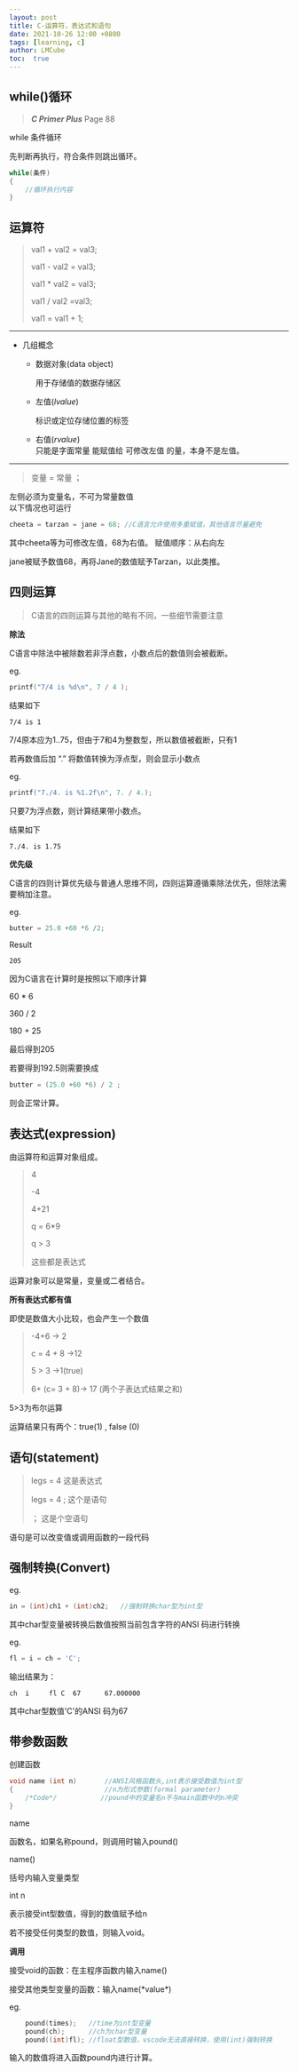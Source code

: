 ```yaml
---
layout: post
title: C-运算符，表达式和语句
date: 2021-10-26 12:00 +0800
tags: [learning, c]
author: LMCube
toc:  true
---
```


## while()循环

> ***C Primer Plus*** Page 88

while 条件循环

先判断再执行，符合条件则跳出循环。

```c
while(条件)
{
	//循环执行内容
}
```



## 运算符

> val1 + val2 = val3;
>
> val1 - val2 = val3;
>
> val1 * val2 = val3;
>
> val1 / val2 =val3;
>
> val1 = val1 + 1;

---

* 几组概念

  * 数据对象(data object)

    用于存储值的数据存储区

  * 左值(*lvalue*)

    标识或定位存储位置的标签
  
  * 右值(*rvalue*)  
    只能是字面常量
    能赋值给 可修改左值 的量，本身不是左值。
---
> 变量 = 常量 ；

左侧必须为变量名，不可为常量数值  
以下情况也可运行
```c
cheeta = tarzan = jane = 68; //C语言允许使用多重赋值，其他语言尽量避免
```
其中cheeta等为可修改左值，68为右值。
赋值顺序：从右向左

jane被赋予数值68，再将Jane的数值赋予Tarzan，以此类推。

## 四则运算

> C语言的四则运算与其他的略有不同，一些细节需要注意

**除法**

C语言中除法中被除数若非浮点数，小数点后的数值则会被截断。

eg.

```c
printf("7/4 is %d\n", 7 / 4 ); 
```

结果如下

`7/4 is 1`

7/4原本应为1..75，但由于7和4为整数型，所以数值被截断，只有1

若再数值后加   “.” 将数值转换为浮点型，则会显示小数点

eg.

```c
printf("7./4. is %1.2f\n", 7. / 4.); 
```

只要7为浮点数，则计算结果带小数点。

结果如下

`7./4. is 1.75`



**优先级**

C语言的四则计算优先级与普通人思维不同，四则运算遵循乘除法优先，但除法需要稍加注意。

eg.

```c
butter = 25.0 +60 *6 /2;
```

Result

`205`

因为C语言在计算时是按照以下顺序计算

60 * 6

360 / 2

180 + 25 

最后得到205

若要得到192.5则需要换成

```c
butter = (25.0 +60 *6) / 2 ;
```

则会正常计算。

  

## 表达式(expression)

由运算符和运算对象组成。

> 4
>
> -4
>
> 4+21
>
> q = 6*9
>
> q > 3
>
> 这些都是表达式

运算对象可以是常量，变量或二者结合。

**所有表达式都有值**

即使是数值大小比较，也会产生一个数值

> -4+6	→  2
>
> c = 4 + 8	→12
>
> 5 > 3	→1(true)
>
> 6+ (c= 3 + 8)→ 17 	 (两个子表达式结果之和)

5>3为布尔运算

运算结果只有两个：true(1) , false (0)

## 语句(statement)

>legs = 4 这是表达式
>
>legs = 4 ; 这个是语句
>
>； 这是个空语句

语句是可以改变值或调用函数的一段代码

## 强制转换(Convert)

eg.

```c
in = (int)ch1 + (int)ch2;	//强制转换char型为int型
```

其中char型变量被转换后数值按照当前包含字符的ANSI 码进行转换

eg.

```c
fl = i = ch = 'C';
```

输出结果为：

`ch  i     fl
C  67      67.000000  `

其中char型数值'C'的ANSI 码为67

## 带参数函数

创建函数

```c
void name (int n)       //ANSI风格函数头,int表示接受数值为int型
{                       //n为形式参数(formal parameter)
    /*Code*/ 		   //pound中的变量名n不与main函数中的n冲突
}
```

name

函数名，如果名称pound，则调用时输入pound()

name()

括号内输入变量类型

int n

表示接受int型数值，得到的数值赋予给n

若不接受任何类型的数值，则输入void。

**调用**

接受void的函数：在主程序函数内输入name()

接受其他类型变量的函数：输入name(\*value\*)

eg.

```c
    pound(times);	//time为int型变量
    pound(ch);		//ch为char型变量
    pound((int)fl);	//float型数值，vscode无法直接转换，使用(int)强制转换
```

输入的数值将进入函数pound内进行计算。
